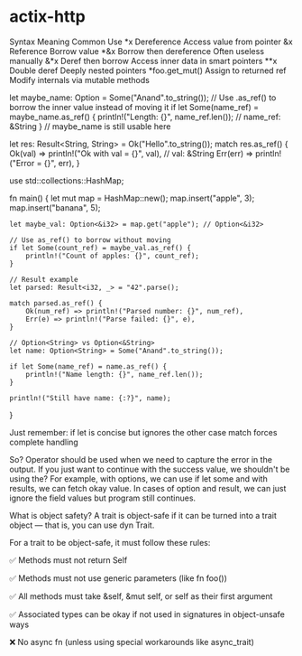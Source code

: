 # actix-http

Syntax	Meaning	Common Use
*x	Dereference	Access value from pointer
&x	Reference	Borrow value
*&x	Borrow then dereference	Often useless manually
&*x	Deref then borrow	Access inner data in smart pointers
**x	Double deref	Deeply nested pointers
*foo.get_mut()	Assign to returned ref	Modify internals via mutable methods

let maybe_name: Option<String> = Some("Anand".to_string());
// Use .as_ref() to borrow the inner value instead of moving it
if let Some(name_ref) = maybe_name.as_ref() {
    println!("Length: {}", name_ref.len()); // name_ref: &String
}
// maybe_name is still usable here



let res: Result<String, String> = Ok("Hello".to_string());
match res.as_ref() {
    Ok(val) => println!("Ok with val = {}", val), // val: &String
    Err(err) => println!("Error = {}", err),
}

use std::collections::HashMap;

fn main() {
    let mut map = HashMap::new();
    map.insert("apple", 3);
    map.insert("banana", 5);

    let maybe_val: Option<&i32> = map.get("apple"); // Option<&i32>
    
    // Use as_ref() to borrow without moving
    if let Some(count_ref) = maybe_val.as_ref() {
        println!("Count of apples: {}", count_ref);
    }

    // Result example
    let parsed: Result<i32, _> = "42".parse();

    match parsed.as_ref() {
        Ok(num_ref) => println!("Parsed number: {}", num_ref),
        Err(e) => println!("Parse failed: {}", e),
    }

    // Option<String> vs Option<&String>
    let name: Option<String> = Some("Anand".to_string());

    if let Some(name_ref) = name.as_ref() {
        println!("Name length: {}", name_ref.len());
    }

    println!("Still have name: {:?}", name);
}

Just remember:
if let is concise but ignores the other case
match forces complete handling

So? Operator should be used when we need to capture the error in the output. If you just want to continue with the success value, we shouldn't be using the? For example, with options, we can use if let some and with results, we can fetch okay value. In cases of option and result, we can just ignore the field values but program still continues.


What is object safety?
A trait is object-safe if it can be turned into a trait object — that is, you can use dyn Trait.

For a trait to be object-safe, it must follow these rules:

✅ Methods must not return Self

✅ Methods must not use generic parameters (like fn foo<T>())

✅ All methods must take &self, &mut self, or self as their first argument

✅ Associated types can be okay if not used in signatures in object-unsafe ways

❌ No async fn (unless using special workarounds like async_trait)

